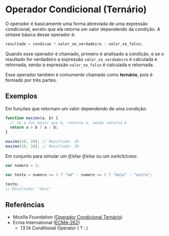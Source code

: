 # Operador Condicional (Ternário)

O operador é basicamente uma forma abreviada de uma expressão condicional,
exceto que ela retorna um valor dependendo da condição. A sintaxe básica desse
operador é:

```javascript
resultado = condicao ? valor_se_verdadeiro : valor_se_falso;
```

Quando esse operador é chamado, primeiro é analisado a condição, e se o
resultado for verdadeiro a expressão `valor_se_verdadeiro` é calculada e
retornada, senão a expressão `valor_se_falso` é calculada e retornada.

Esse operador também é comumente chamado como **ternário**, pois é formado por
três partes.

## Exemplos

Em funções que retornam um valor dependendo de uma condição:

```javascript
function maximo(a, b) {
  // Se a for maior que b, retorna a, senão retorna b
  return a > b ? a : b;
}

maximo(10, 20); // Resultado: 20
maximo(20, 10); // Resultado: 20
```

Em conjunto para simular um _if/else if/else_ ou um _switch/case_:

```javascript
var numero = 2;

var texto = numero == 1 ? "um" : numero == 2 ? "dois" : "outro";

texto;
// Resultado: "dois"
```

## Referências

- Mozilla Foundation
  ([Operador Condicional Ternário](https://developer.mozilla.org/pt-BR/docs/Web/JavaScript/Reference/Operators/Conditional_Operator))
- Ecma International ([ECMA-262](https://tc39.es/ecma262))
  - 13.14 Conditional Operator ( ? : )
